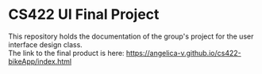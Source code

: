# CS422 UI Final Project
This repository holds the documentation of the group's project for the user interface design class.
<br>
The link to the final product is here: https://angelica-v.github.io/cs422-bikeApp/index.html
